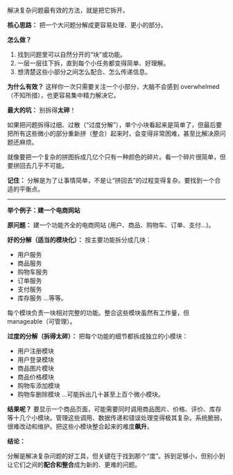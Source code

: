 

解决复杂问题最有效的方法，就是把它拆开。

**核心思路：**
把一个大问题分解成更容易处理、更小的部分。

**怎么做？**
1.  找到问题里可以自然分开的“块”或功能。
2.  一层一层往下拆，直到每个小任务都变得简单、好理解。
3.  想清楚这些小部分之间怎么配合、怎么传递信息。

**为什么有效？**
这样你一次只需要关注一个小部分，大脑不会感到 overwhelmed（不知所措），也更容易集中精力解决它。

**最大的坑：**
别拆得**太碎**！

如果把问题拆得过细、过散（“过度分解”），单个小块看起来是简单了，但最后要把所有这些微小的部分重新拼（整合）起来时，会变得非常困难，甚至比解决原问题还麻烦。

就像要把一个复杂的拼图拆成几亿个只有一种颜色的碎片。看一个碎片很简单，但要拼回去几乎不可能。

**记住：** 分解是为了让事情简单，不是让“拼回去”的过程变得复杂。要找到一个合适的平衡点。

---

**举个例子：建一个电商网站**

**原问题：** 建一个功能齐全的电商网站 (用户、商品、购物车、订单、支付...)。

**好的分解（适当的模块化）：**
按主要功能拆分成几块：
- 用户服务
- 商品服务
- 购物车服务
- 订单服务
- 支付服务
- 库存服务
...等等。

每个模块负责一块相对完整的功能。整合这些模块虽然有工作量，但 manageable（可管理）。

**过度的分解（拆得太碎）：**
把每个功能的细节都拆成独立的小模块：
- 用户注册模块
- 用户登录模块
- 商品图片模块
- 商品价格模块
- 购物车添加模块
- 购物车删除模块
...可能拆出几十甚至上百个微小模块。

**结果呢？**
要显示一个商品页面，可能需要同时调用商品图片、价格、评价、库存等十几个小模块。管理这些调用、数据传递和错误处理变得极其复杂。系统脆弱，很难改动和维护。把这些小模块整合起来的难度**飙升**。

**结论：**

分解是解决复杂问题的好工具，但关键在于找到那个“度”。拆到足够小，但别小到让它们之间的**配合和整合**成为新的、更难的问题。